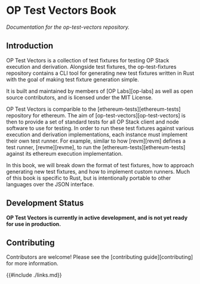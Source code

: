 # OP Test Vectors Book

_Documentation for the op-test-vectors repository._

## Introduction

OP Test Vectors is a collection of test fixtures for testing OP Stack execution and derivation.
Alongside test fixtures, the op-test-fixtures repository contains a CLI tool for generating new
test fixtures written in Rust with the goal of making test fixture generation simple.

It is built and maintained by members of [OP Labs][op-labs] as well as open source contributors,
and is licensed under the MIT License.

OP Test Vectors is comparible to the [ethereum-tests][ethereum-tests] repository for ethereum.
The aim of [op-test-vectors][op-test-vectors] is then to provide a set of standard tests for all
OP Stack client and node software to use for testing. In order to run these test fixtures against
various execution and derivation implementations, each instance must implement their own test runner.
For example, similar to how [revm][revm] defines a test runner, [revme][revme], to run the
[ethereum-tests][ethereum-tests] against its ethereum execution implementation.

In this book, we will break down the format of test fixtures, how to approach generating new test
fixtures, and how to implement custom runners. Much of this book is specific to Rust, but is
intentionally portable to other languages over the JSON interface.

## Development Status

**OP Test Vectors is currently in active development, and is not yet ready for use in production.**

## Contributing

Contributors are welcome! Please see the [contributing guide][contributing] for more information.

{{#include ./links.md}}
